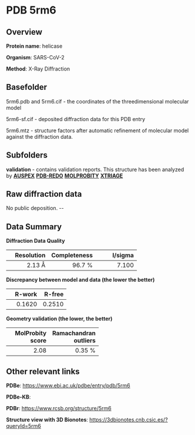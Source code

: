 # PDB 5rm6

## Overview

**Protein name**: helicase

**Organism**: SARS-CoV-2

**Method**: X-Ray Diffraction



## Basefolder

5rm6.pdb and 5rm6.cif - the coordinates of the threedimensional molecular model

5rm6-sf.cif - deposited diffraction data for this PDB entry

5rm6.mtz - structure factors after automatic refinement of molecular model against the diffraction data.

## Subfolders





**validation** - contains validation reports. This structure has been analyzed by [**AUSPEX**](https://github.com/thorn-lab/coronavirus_structural_task_force/tree/master/pdb/helicase/SARS-CoV-2/5rm6/validation/auspex) [**PDB-REDO**](https://github.com/thorn-lab/coronavirus_structural_task_force/tree/master/pdb/helicase/SARS-CoV-2/5rm6/validation/pdb-redo) [**MOLPROBITY**](https://github.com/thorn-lab/coronavirus_structural_task_force/tree/master/pdb/helicase/SARS-CoV-2/5rm6/validation/molprobity) [**XTRIAGE**](https://github.com/thorn-lab/coronavirus_structural_task_force/blob/master/pdb/helicase/SARS-CoV-2/5rm6/validation/Xtriage_output.log)  



## Raw diffraction data

No public deposition. --<br> 

## Data Summary
**Diffraction Data Quality**

|   | Resolution | Completeness| I/sigma |
|---|-------------:|----------------:|--------------:|
|   |2.13 Å|96.7  %|<img width=50/>7.100|

**Discrepancy between model and data (the lower the better)**

|   | **R-work**| **R-free**   
|---|-------------:|----------------:|           
||  0.1620|  0.2510|

**Geometry validation (the lower, the better)**

|   |**MolProbity<br>score**| **Ramachandran<br>outliers** 
|---|-------------:|----------------:|
||  2.08|  0.35 %|

 

 



## Other relevant links 
**PDBe**:  https://www.ebi.ac.uk/pdbe/entry/pdb/5rm6

**PDBe-KB**:  
 
**PDBr**: https://www.rcsb.org/structure/5rm6 

**Structure view with 3D Bionotes**: https://3dbionotes.cnb.csic.es/?queryId=5rm6

